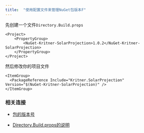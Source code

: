 ```yaml
---
title:  "使用配置文件来管理NuGet包版本F"	
---
```


先创建一个文件`Directory.Build.props`

```
<Project>
    <PropertyGroup>
        <NuGet-Kritner-SolarProjection>1.0.2</NuGet-Kritner-SolarProjection>
    </PropertyGroup>
</Project>
```

然后修改你的项目文件

```
<ItemGroup>
  <PackageReference Include="Kritner.SolarProjection" Version="$(NuGet-Kritner-SolarProjection)" />
</ItemGroup>
```

### 相关连接

- [包的版本号](https://docs.microsoft.com/zh-cn/nuget/consume-packages/package-references-in-project-files)

- [Directory.Build.props的说明](https://docs.microsoft.com/zh-cn/visualstudio/msbuild/customize-your-build?view=vs-2019)